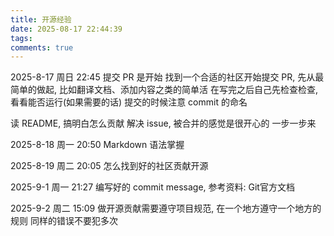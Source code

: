 ```yaml
---
title: 开源经验
date: 2025-08-17 22:44:39
tags:
comments: true
---
```



2025-8-17 周日 22:45
提交 PR 是开始
找到一个合适的社区开始提交 PR, 先从最简单的做起, 比如翻译文档、添加内容之类的简单活
在写完之后自己先检查检查, 看看能否运行(如果需要的话)
提交的时候注意 commit 的命名

读 README, 搞明白怎么贡献
解决 issue, 被合并的感觉是很开心的
一步一步来


2025-8-18 周一 20:50
Markdown 语法掌握

2025-8-19 周二 20:05 
怎么找到好的社区贡献开源

2025-9-1 周一 21:27
编写好的 commit message, 参考资料: Git官方文档

2025-9-2 周二 15:09
做开源贡献需要遵守项目规范, 在一个地方遵守一个地方的规则
同样的错误不要犯多次




